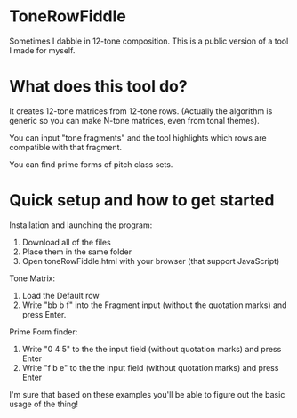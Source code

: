 # ToneRowFiddle

Sometimes I dabble in 12-tone composition. This is a public version of a tool I made for myself. 

# What does this tool do?

It creates 12-tone matrices from 12-tone rows. (Actually the algorithm is generic so you can make N-tone matrices, even from tonal themes). 

You can input "tone fragments" and the tool highlights which rows are compatible with that fragment.

You can find prime forms of pitch class sets.

# Quick setup and how to get started

Installation and launching the program:

1) Download all of the files
2) Place them in the same folder
3) Open toneRowFiddle.html with your browser (that support JavaScript)

Tone Matrix:

1) Load the Default row
2) Write "bb b f" into the Fragment input (without the quotation marks) and press Enter.

Prime Form finder:

1) Write "0 4 5" to the the input field (without quotation marks) and press Enter
2) Write "f b e" to the the input field (without quotation marks) and press Enter

I'm sure that based on these examples you'll be able to figure out the basic usage of the thing!
